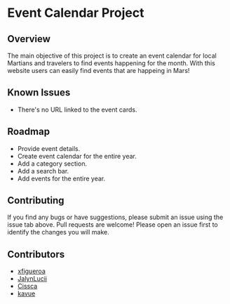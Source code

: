 # Event Calendar Project

## Overview 

The main objective of this project is to create an event calendar for local Martians and travelers to find events happening for the month. With this website users can easily find events that are happeing in Mars!

## Known Issues

* There's no URL linked to the event cards.

## Roadmap

* Provide event details.
* Create event calendar for the entire year.
* Add a category section.
* Add a search bar.
* Add events for the entire year.

## Contributing 

If you find any bugs or have suggestions, please submit an issue using the issue tab above. Pull requests are welcome! Please open an issue first to identify the changes you will make.

## Contributors

* <a href="https://github.com/xfigueroa">xfigueroa</a>
* <a href="https://github.com/JalynLucii">JalynLucii</a>
* <a href="https://github.com/Cissca">Cissca</a> 
* <a href="https://github.com/kavue">kavue</a>


